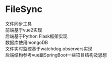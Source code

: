 # FileSync
文件同步工具</br>
前端基于vue2实现</br>
后端基于Python Flask框架实现</br>
数据库使用mongoDB</br>
文件实时监控基于watchdog.observers实现</br>
后端结构参考vue跟SpringBoot一些项目结构及思想
